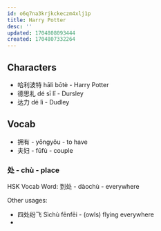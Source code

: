 ```yaml
---
id: o6q7na3krjkckeczm4xlj1p
title: Harry Potter
desc: ''
updated: 1704808093444
created: 1704807332264
---
```


## Characters

- 哈利波特 hālì bōtè - Harry Potter
- 德思礼 dé sī lǐ - Dursley
- 达力 dé lì - Dudley

## Vocab

- 拥有 - yōngyǒu - to have
- 夫妇 - fūfù - couple

### 处 - chù - place

HSK Vocab Word: 到处 - dàochù - everywhere

Other usages:

- 四处纷飞 Sìchù fēnfēi - (owls) flying everywhere
- 